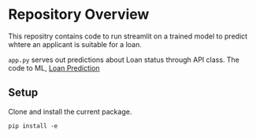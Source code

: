 # Repository Overview
This repositry contains code to run streamlit on a trained model to predict whtere an applicant is suitable for a  loan.

```app.py``` serves out predictions about Loan status through API class.
The code to ML, [Loan Prediction](https://github.com/jeffasante/Simple-Data-Science/blob/master/Loan%20Prediction.ipynb)

## Setup
Clone and install the current package.
```
pip install -e
```



